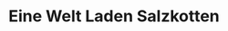 ---
title: "Eine Welt Laden Salzkotten"
url: /salzkotten/eine-welt-laden-salzkotten/
shop: Andenken
---